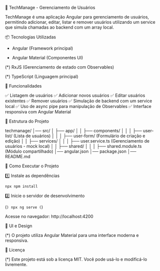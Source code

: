 🚀 TechManage - Gerenciamento de Usuários

TechManage é uma aplicação Angular para gerenciamento de usuários, permitindo adicionar, editar, listar e remover usuários utilizando um service que simula chamadas ao backend com um array local.

📦 Tecnologias Utilizadas

* Angular (Framework principal)

* Angular Material (Componentes UI)

(*) RxJS (Gerenciamento de estado com Observables)

(*) TypeScript (Linguagem principal)

🎯 Funcionalidades

✅ Listagem de usuários
✅ Adicionar novos usuários
✅ Editar usuários existentes
✅ Remover usuários
✅ Simulação de backend com um service local
✅ Uso de async pipe para manipulação de Observables
✅ Interface responsiva com Angular Material

📂 Estrutura do Projeto

techmanage/
│── src/
│   ├── app/
│   │   ├── components/
│   │   │   ├── user-list/ (Lista de usuários)
│   │   │   ├── user-form/ (Formulário de criação e edição)
│   │   ├── services/
│   │   │   ├── user.service.ts (Gerenciamento de usuários - mock local)
│   │   ├── shared/
│   │   │   ├── shared.module.ts (Módulo compartilhado)
│── angular.json
│── package.json
│── README.md

🚀 Como Executar o Projeto

1️⃣ Instale as dependências

` npx npm install `

2️⃣ Inicie o servidor de desenvolvimento

(`) npx ng serve (`)

Acesse no navegador: http://localhost:4200

🎨 UI e Design

(*) O projeto utiliza Angular Material para uma interface moderna e responsiva.

📜 Licença

(*) Este projeto está sob a licença MIT. Você pode usá-lo e modificá-lo livremente.
